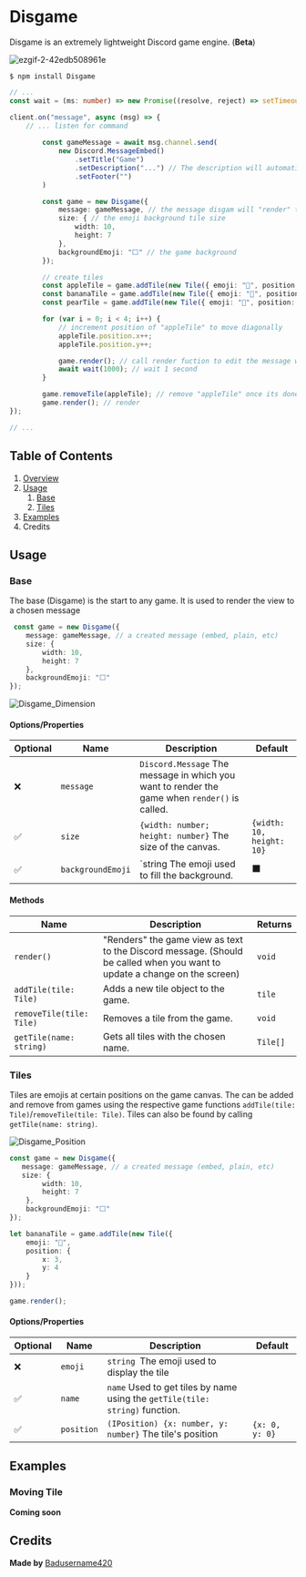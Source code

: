 # Disgame

Disgame is an extremely lightweight Discord game engine. (**Beta**)

![ezgif-2-42edb508961e](https://user-images.githubusercontent.com/44450511/121056411-2aa90180-c78c-11eb-8cf7-93a97aabf3f6.gif)

`$ npm install Disgame`

```typescript
// ...
const wait = (ms: number) => new Promise((resolve, reject) => setTimeout(resolve, ms));

client.on("message", async (msg) => {
    // ... listen for command
    
        const gameMessage = await msg.channel.send(
            new Discord.MessageEmbed()
                .setTitle("Game")
                .setDescription("...") // The description will automatically be overwritten by Disgame to contain the game view
                .setFooter("")
        )

        const game = new Disgame({
            message: gameMessage, // the message disgam will "render" to. (If embed uses description; if message uses content)
            size: { // the emoji background tile size
                width: 10,
                height: 7
            },
            backgroundEmoji: "⬜" // the game background
        });

        // create tiles
        const appleTile = game.addTile(new Tile({ emoji: "🍎", position: { x: 0, y: 0 } }));
        const bananaTile = game.addTile(new Tile({ emoji: "🍌", position: { x: 3, y: 3 } }));
        const pearTile = game.addTile(new Tile({ emoji: "🍐", position: { x: 5, y: 5 } }));

        for (var i = 0; i < 4; i++) {
            // increment position of "appleTile" to move diagonally
            appleTile.position.x++;
            appleTile.position.y++;

            game.render(); // call render fuction to edit the message with the updated scene
            await wait(1000); // wait 1 second
        }

        game.removeTile(appleTile); // remove "appleTile" once its done
        game.render(); // render 
});

// ...
```



## Table of Contents

1. [Overview](#Disgame)
2. [Usage](#Usage)
   1. [Base](#Base)
   2. [Tiles](#Tiles)
3. [Examples]()
4. Credits



## Usage

### Base

The base (Disgame) is the start to any game. It is used to render the view to a chosen message

```typescript
 const game = new Disgame({
    message: gameMessage, // a created message (embed, plain, etc)
    size: { 
        width: 10,
        height: 7
    },
    backgroundEmoji: "⬜"
});
```

![Disgame_Dimension](https://user-images.githubusercontent.com/44450511/121057964-dacb3a00-c78d-11eb-9e05-dba17e300a8c.png)



#### Options/Properties

| Optional | Name              | Description                                                  | Default                   |
| :------- | ----------------- | ------------------------------------------------------------ | ------------------------- |
| ❌        | `message`         | `Discord.Message` The message in which you want to render the game when `render()` is called. |                           |
| ✅        | `size`            | `{width: number; height: number}` The size of the canvas.    | `{width: 10, height: 10}` |
| ✅        | `backgroundEmoji` | `string The emoji used to fill the background.               | ⬛                         |



#### Methods

| Name                     | Description                                                  | Returns  |
| ------------------------ | ------------------------------------------------------------ | -------- |
| `render()`               | "Renders" the game view as text to the Discord message. (Should be called when you want to update a change on the screen) | `void`   |
| `addTile(tile: Tile)`    | Adds a new tile object to the game.                          | `tile`   |
| `removeTile(tile: Tile)` | Removes a tile from the game.                                | `void`   |
| `getTile(name: string)`  | Gets all tiles with the chosen name.                         | `Tile[]` |

### Tiles

Tiles are emojis at certain positions on the game canvas. The can be added and remove from games using the respective game functions `addTile(tile: Tile)`/`removeTile(tile: Tile)`. Tiles can also be found by calling `getTile(name: string)`.

![Disgame_Position](https://user-images.githubusercontent.com/44450511/121060536-c89ecb00-c790-11eb-874e-beed729f1a61.png)

```typescript
const game = new Disgame({
   message: gameMessage, // a created message (embed, plain, etc)
   size: { 
        width: 10,
        height: 7
    },
    backgroundEmoji: "⬜"
});

let bananaTile = game.addTile(new Tile({
    emoji: "🍌",
    position: {
        x: 3,
        y: 4
    }
}));

game.render();
```

#### Options/Properties

| Optional | Name       | Description                                                  | Default        |
| -------- | ---------- | ------------------------------------------------------------ | -------------- |
| ❌        | `emoji`    | `string `The emoji used to display the tile                  |                |
| ✅        | `name`     | `name` Used to get tiles by name using the `getTile(tile: string)` function. |                |
| ✅        | `position` | `(IPosition) {x: number, y: number}` The tile's position     | `{x: 0, y: 0}` |



## Examples

### Moving Tile

**Coming soon**



## Credits

**Made by** [Badusername420](https://badusername420.github.io)

